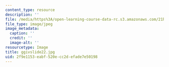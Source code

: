```yaml
---
content_type: resource
description: ''
file: /media/https%3A/open-learning-course-data-rc.s3.amazonaws.com/21h-342-the-royal-family-fall-2003/2f9e1153eabf520ecc2defade7e50198_ggivslide22.jpg
file_type: image/jpeg
image_metadata:
  caption: ''
  credit: ''
  image-alt: ''
resourcetype: Image
title: ggivslide22.jpg
uid: 2f9e1153-eabf-520e-cc2d-efade7e50198
---
```

